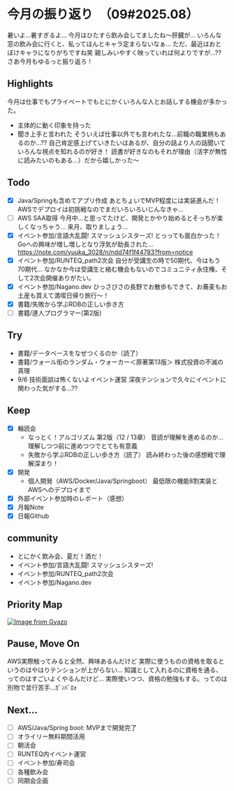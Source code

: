# 今月の振り返り　（09#2025.08）

<!-- ひとこと -->
暑いよ...暑すぎるよ...
今月はひたすら飲み会してましたね〜肝臓が...
いろんな窓の飲み会に行くと、私ってほんとキャラ定まらないなぁ...
ただ、最近はおとぼけキャラになりがちですね笑
親しみいやすく映っていれば何よりですが...??さあ今月もゆるっと振り返ろ！

## Highlights

<!-- 褒められたこと、うまくいったこと、楽しかったこと -->
今月は仕事でもプライベートでもとにかくいろんな人とお話しする機会が多かった。
- 主体的に動く印象を持った
- 聞き上手と言われた
そういえば仕事以外でも言われたな...前職の職業柄もあるのか...??
自己肯定感上げていきたいはあるが、自分の話より人の話聞いていろんな視点を知れるのが好き！
読書が好きなのもそれが理由（活字が無性に読みたいのもある...）だから嬉しかった〜

## Todo

<!-- 先月立てた目標に対して、達成できたか -->

- [x] Java/Springも含めてアプリ作成
      あとちょいでMVP程度には実装進んだ！
      AWSでデプロイは初挑戦なのでまだいろいろいじんなきゃ...
- [ ] AWS SAA取得
      今月中...と思ってたけど、開発とかやり始めるとそっちが楽しくなっちゃう...
      来月、取りましょう...
- [x] イベント参加/言語大乱闘! スマッシュシスターズ!
      とっっても面白かった！Goへの興味が増し増しとなり浮気が助長された...
      https://note.com/yuuka_3028/n/ndd74f1f44783?from=notice
- [x] イベント参加/RUNTEQ_path2次会
      自分が受講生の時で50期代、今はもう70期代...
      なかなか今は受講生と絡む機会もないのでコミュニティ永住権、そして2次会開催ありがたい。
- [x] イベント参加/Nagano.dev
      ひっさびさの長野でお散歩もできて、お蕎麦もお土産も買えて満喫日帰り旅行〜！
- [x] 書籍/失敗から学ぶRDBの正しい歩き方
- [ ] 書籍/達人プログラマー(第2版)

## Try

<!-- Todo以外に挑戦したこと、新しく始めたこと -->
- 書籍/データベースをなぜつくるのか（読了）
- 書籍/ウォール街のランダム・ウォーカー＜原著第13版＞ 株式投資の不滅の真理 
- 9/6 技術面談は怖くないよイベント運営
  深夜テンションで久々にイベントに関わった気がする...??
## Keep
- [x] 輪読会
  - なっとく！アルゴリズム 第2版（12 / 13章）
    音読が理解を進めるのか...理解しつつ前に進めつつでとても有意義
  - 失敗から学ぶRDBの正しい歩き方（読了）
    読み終わった後の感想戦で理解深まり！
- [x] 開発
  - 個人開発（AWS/Docker/Java/Springboot）
    最低限の機能8割実装とAWSへのデプロイまで
- [x] 外部イベント参加時のレポート（感想）
- [x] 月報Note
- [x] 日報Github

<!-- 先月から継続していることの進捗・やり切ったこと、維持できている挑戦 -->

## community
- とにかく飲み会、夏だ！酒だ！
- イベント参加/言語大乱闘! スマッシュシスターズ!
- イベント参加/RUNTEQ_path2次会
- イベント参加/Nagano.dev

## Priority Map

<!-- 現状の優先順位(x,y軸に位置どり)、今後どの軸方面へ伸ばしていきたいと考えてるか(矢印)を視覚化 -->

[![Image from Gyazo](https://i.gyazo.com/800c13c407a4d40f7bd1121fd2a40648.png)](https://gyazo.com/800c13c407a4d40f7bd1121fd2a40648)

## Pause, Move On

<!-- ネガティブ要素から今後どう活かすか宣言、ちょっとは吐き出させてくれ -->
AWS実際触ってみると全然、興味あるんだけど
実際に使うものの資格を取るというのはやはりテンションが上がらない...
知識として入れるのに資格を通る、ってのはすごいよくやるんだけど...
実際使いつつ、資格の勉強もする。ってのは別物で並行苦手...ｶﾞﾝﾊﾞﾛｫ
## Next...
- [ ] AWS/Java/Spring boot: MVPまで開発完了
- [ ] オライリー無料期間活用
- [ ] 朝活会
- [ ] RUNTEQ内イベント運営
- [ ] イベント参加/寿司会
- [ ] 各種飲み会
- [ ] 同期会企画

